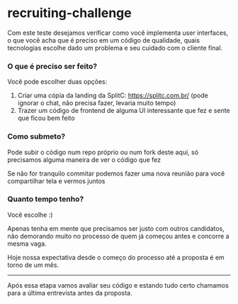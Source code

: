 # recruiting-challenge

Com este teste desejamos verificar como você implementa user interfaces, o que você acha que é preciso em um código de qualidade, quais tecnologias escolhe dado um problema e seu cuidado com o cliente final.

### O que é preciso ser feito?
Você pode escolher duas opções:
1. Criar uma cópia da landing da SplitC: https://splitc.com.br/ (pode ignorar o chat, não precisa fazer, levaria muito tempo)
2. Trazer um código de frontend de alguma UI interessante que fez e sente que ficou bem feito

### Como submeto?
Pode subir o código num repo próprio ou num fork deste aqui, só precisamos alguma maneira de ver o código que fez

Se não for tranquilo commitar podemos fazer uma nova reunião para você compartilhar tela e vermos juntos

### Quanto tempo tenho?
Você escolhe :)

Apenas tenha em mente que precisamos ser justo com outros candidatos, não demorando muito no processo de quem já começou antes e concorre a mesma vaga.

Hoje nossa expectativa desde o começo do processo até a proposta é em torno de um mês.

---

Após essa etapa vamos avaliar seu código e estando tudo certo chamamos para a última entrevista antes da proposta.
